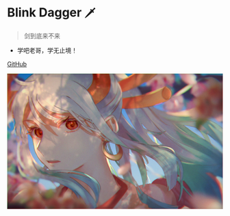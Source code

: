 
# Blink Dagger <small>🗡️</small>

> 剑到底来不来

- 学吧老哥，学无止境！

[GitHub](https://github.com/Sentinel-22/Sentinel-22.github.io)

![](_media/bg.jpg)

